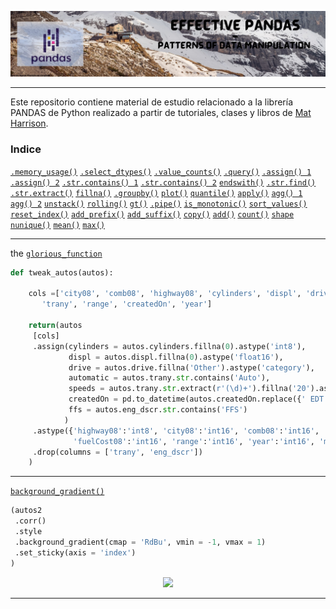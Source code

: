 <p align="center">
  <img src="https://github.com/nicoambrosis/Effective-Pandas/blob/main/Banners%20GitHub.jpg">
</p>

---

Este repositorio contiene material de estudio relacionado a la librería PANDAS de Python realizado a partir de tutoriales, clases y libros de [Mat Harrison](https://twitter.com/__mharrison__).

### Indice
[`.memory_usage()`](https://github.com/nicoambrosis/Effective-Pandas/blob/main/01%20Effective%20Pandas.ipynb)
[`.select_dtypes()`](https://github.com/nicoambrosis/Effective-Pandas/blob/main/01%20Effective%20Pandas.ipynb)
[`.value_counts()`](https://github.com/nicoambrosis/Effective-Pandas/blob/main/01%20Effective%20Pandas.ipynb)
[`.query()`](https://github.com/nicoambrosis/Effective-Pandas/blob/main/01%20Effective%20Pandas.ipynb)
[`.assign() 1`](https://github.com/nicoambrosis/Effective-Pandas/blob/main/01%20Effective%20Pandas.ipynb)
[`.assign() 2`](https://github.com/nicoambrosis/Effective-Pandas/blob/main/02%20Effective%20Pandas.ipynb)
[`.str.contains() 1`](https://github.com/nicoambrosis/Effective-Pandas/blob/main/01%20Effective%20Pandas.ipynb)
[`.str.contains() 2`](https://github.com/nicoambrosis/Effective-Pandas/blob/main/03%20Working%20with%20SERIES.ipynb)
[`endswith()`](https://github.com/nicoambrosis/Effective-Pandas/blob/main/03%20Working%20with%20SERIES.ipynb)
[`.str.find()`](https://github.com/nicoambrosis/Effective-Pandas/blob/main/03%20Working%20with%20SERIES.ipynb)
[`.str.extract()`](https://github.com/nicoambrosis/Effective-Pandas/blob/main/01%20Effective%20Pandas.ipynb)
[`fillna()`](https://github.com/nicoambrosis/Effective-Pandas/blob/main/01%20Effective%20Pandas.ipynb)
[`.groupby()`](https://github.com/nicoambrosis/Effective-Pandas/blob/main/02%20Effective%20Pandas.ipynb)
[`plot()`](https://github.com/nicoambrosis/Effective-Pandas/blob/main/02%20Effective%20Pandas.ipynb)
[`quantile()`](https://github.com/nicoambrosis/Effective-Pandas/blob/main/02%20Effective%20Pandas.ipynb)
[`apply()`](https://github.com/nicoambrosis/Effective-Pandas/blob/main/02%20Effective%20Pandas.ipynb)
[`agg() 1`](https://github.com/nicoambrosis/Effective-Pandas/blob/main/02%20Effective%20Pandas.ipynb)
[`agg() 2`](https://github.com/nicoambrosis/Effective-Pandas/blob/main/07%20Aggregate%20methods.ipynb)
[`unstack()`](https://github.com/nicoambrosis/Effective-Pandas/blob/main/02%20Effective%20Pandas.ipynb)
[`rolling()`](https://github.com/nicoambrosis/Effective-Pandas/blob/main/02%20Effective%20Pandas.ipynb)
[`gt()`](https://github.com/nicoambrosis/Effective-Pandas/blob/main/02%20Effective%20Pandas.ipynb)
[`.pipe()`](https://github.com/nicoambrosis/Effective-Pandas/blob/main/02%20Effective%20Pandas.ipynb)
[`is_monotonic()`](https://github.com/nicoambrosis/Effective-Pandas/blob/main/03%20Working%20with%20SERIES.ipynb)
[`sort_values()`](https://github.com/nicoambrosis/Effective-Pandas/blob/main/03%20Working%20with%20SERIES.ipynb)
[`reset_index()`](https://github.com/nicoambrosis/Effective-Pandas/blob/main/03%20Working%20with%20SERIES.ipynb)
[`add_prefix()`](https://github.com/nicoambrosis/Effective-Pandas/blob/main/03%20Working%20with%20SERIES.ipynb)
[`add_suffix()`](https://github.com/nicoambrosis/Effective-Pandas/blob/main/03%20Working%20with%20SERIES.ipynb)
[`copy()`](https://github.com/nicoambrosis/Effective-Pandas/blob/main/03%20Working%20with%20SERIES.ipynb)
[`add()`](https://github.com/nicoambrosis/Effective-Pandas/blob/main/06%20Operation%20with%20SERIES.ipynb)
[`count()`](https://github.com/nicoambrosis/Effective-Pandas/blob/main/07%20Aggregate%20methods.ipynb)
[`shape`](https://github.com/nicoambrosis/Effective-Pandas/blob/main/07%20Aggregate%20methods.ipynb)
[`nunique()`](https://github.com/nicoambrosis/Effective-Pandas/blob/main/07%20Aggregate%20methods.ipynb)
[`mean()`](https://github.com/nicoambrosis/Effective-Pandas/blob/main/07%20Aggregate%20methods.ipynb)
[`max()`](https://github.com/nicoambrosis/Effective-Pandas/blob/main/07%20Aggregate%20methods.ipynb)


---
the [`glorious_function`](https://github.com/nicoambrosis/Effective-Pandas/blob/main/tweak_autos.ipynb)
```python
def tweak_autos(autos):
    
    cols =['city08', 'comb08', 'highway08', 'cylinders', 'displ', 'drive', 'eng_dscr', 'fuelCost08', 'make', 'model',
       'trany', 'range', 'createdOn', 'year']
 
    return(autos
     [cols]
     .assign(cylinders = autos.cylinders.fillna(0).astype('int8'),
             displ = autos.displ.fillna(0).astype('float16'),
             drive = autos.drive.fillna('Other').astype('category'),      # completamos los NaN con 'Other'
             automatic = autos.trany.str.contains('Auto'),                # True si es Auto False si no
             speeds = autos.trany.str.extract(r'(\d)+').fillna('20').astype('int8'), # le damos un valor cualquiera a los NaN
             createdOn = pd.to_datetime(autos.createdOn.replace({' EDT': '-04:00', ' EST' : '-05:00'}, regex = True)),
             ffs = autos.eng_dscr.str.contains('FFS')
            )
     .astype({'highway08':'int8', 'city08':'int16', 'comb08':'int16',
              'fuelCost08':'int16', 'range':'int16', 'year':'int16', 'make':'category'})
     .drop(columns = ['trany', 'eng_dscr'])                                # Eliminamos esta columna 
    )

```
---
[`background_gradient()`](https://github.com/nicoambrosis/Effective-Pandas/blob/main/background_gradient.ipynb)
```python
(autos2
 .corr()
 .style
 .background_gradient(cmap = 'RdBu', vmin = -1, vmax = 1)
 .set_sticky(axis = 'index')
)
```
<p align="center">
  <img src="https://user-images.githubusercontent.com/57463307/177058847-8dad74a4-7ba4-46a9-b621-147cb4c454c3.jpg"
       width="50%"/>
</p>

---
